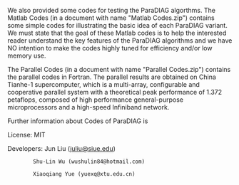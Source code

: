 We also provided some codes for testing the ParaDIAG algorthms. The Matlab Codes (in a document with name "Matlab Codes.zip") contains some 
simple codes for illustrating the basic idea of each ParaDIAG variant. We must state that the goal of these Matlab codes is to help the interested
reader understand the key features of the ParaDIAG algorithms and we have NO intention to make the codes  highly tuned for efficiency and/or
low memory use. 

The Parallel Codes (in a document with name "Parallel Codes.zip") contains the parallel codes in Fortran. The parallel results are obtained 
on China Tianhe-1 supercomputer, which is a multi-array, configurable and cooperative parallel system with a theoretical peak performance of 1.372 petaflops, composed
of high performance general-purpose microprocessors and a high-speed Infiniband network. 

Further information about Codes of ParaDIAG is

License:  MIT

Developers: Jun Liu (juliu@siue.edu)

            Shu-Lin Wu (wushulin84@hotmail.com)
            
            Xiaoqiang Yue (yuexq@xtu.edu.cn)
